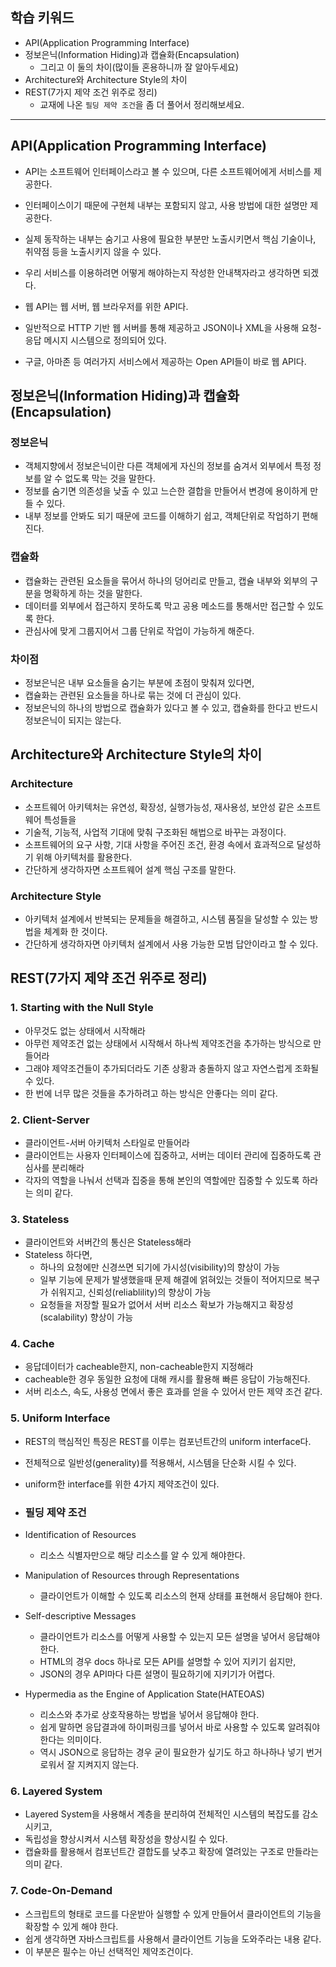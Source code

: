 ## 학습 키워드

- API(Application Programming Interface)
- 정보은닉(Information Hiding)과 캡슐화(Encapsulation)
    - 그리고 이 둘의 차이(많이들 혼용하니까 잘 알아두세요)
- Architecture와 Architecture Style의 차이
- REST(7가지 제약 조건 위주로 정리)
    - 교재에 나온 `필딩 제약 조건`을 좀 더 풀어서 정리해보세요.

<hr>

## API(Application Programming Interface)
- API는 소프트웨어 인터페이스라고 볼 수 있으며, 다른 소프트웨어에게 서비스를 제공한다.
- 인터페이스이기 때문에 구현체 내부는 포함되지 않고, 사용 방법에 대한 설명만 제공한다.
- 실제 동작하는 내부는 숨기고 사용에 필요한 부분만 노출시키면서 핵심 기술이나, 취약점 등을 노출시키지 않을 수 있다.
- 우리 서비스를 이용하려면 어떻게 해야하는지 작성한 안내책자라고 생각하면 되겠다.


- 웹 API는 웹 서버, 웹 브라우저를 위한 API다.
- 일반적으로 HTTP 기반 웹 서버를 통해 제공하고 JSON이나 XML을 사용해 요청-응답 메시지 시스템으로 정의되어 있다.
- 구글, 아마존 등 여러가지 서비스에서 제공하는 Open API들이 바로 웹 API다.


## 정보은닉(Information Hiding)과 캡슐화(Encapsulation)

### 정보은닉
- 객체지향에서 정보은닉이란 다른 객체에게 자신의 정보를 숨겨서 외부에서 특정 정보를 알 수 없도록 막는 것을 말한다.
- 정보를 숨기면 의존성을 낮출 수 있고 느슨한 결합을 만들어서 변경에 용이하게 만들 수 있다.
- 내부 정보를 안봐도 되기 때문에 코드를 이해하기 쉽고, 객체단위로 작업하기 편해진다.

### 캡슐화
- 캡슐화는 관련된 요소들을 묶어서 하나의 덩어리로 만들고, 캡슐 내부와 외부의 구분을 명확하게 하는 것을 말한다.
- 데이터를 외부에서 접근하지 못하도록 막고 공용 메소드를 통해서만 접근할 수 있도록 한다.
- 관심사에 맞게 그룹지어서 그룹 단위로 작업이 가능하게 해준다.

### 차이점
- 정보은닉은 내부 요소들을 숨기는 부분에 초점이 맞춰져 있다면,
- 캡슐화는 관련된 요소들을 하나로 묶는 것에 더 관심이 있다.
- 정보은닉의 하나의 방법으로 캡슐화가 있다고 볼 수 있고, 캡슐화를 한다고 반드시 정보은닉이 되지는 않는다.

## Architecture와 Architecture Style의 차이

### Architecture
- 소프트웨어 아키텍처는 유연성, 확장성, 실행가능성, 재사용성, 보안성 같은 소프트웨어 특성들을 
- 기술적, 기능적, 사업적 기대에 맞춰 구조화된 해법으로 바꾸는 과정이다.
- 소프트웨어의 요구 사항, 기대 사항을 주어진 조건, 환경 속에서 효과적으로 달성하기 위해 아키텍처를 활용한다.
- 간단하게 생각하자면 소프트웨어 설계 핵심 구조를 말한다.

### Architecture Style
- 아키텍처 설계에서 반복되는 문제들을 해결하고, 시스템 품질을 달성할 수 있는 방법을 체계화 한 것이다.
- 간단하게 생각하자면 아키텍처 설계에서 사용 가능한 모범 답안이라고 할 수 있다.

## REST(7가지 제약 조건 위주로 정리)

### 1. Starting with the Null Style
- 아무것도 없는 상태에서 시작해라
- 아무런 제약조건 없는 상태에서 시작해서 하나씩 제약조건을 추가하는 방식으로 만들어라
- 그래야 제약조건들이 추가되더라도 기존 상황과 충돌하지 않고 자연스럽게 조화될 수 있다.
- 한 번에 너무 많은 것들을 추가하려고 하는 방식은 안좋다는 의미 같다.

### 2. Client-Server
- 클라이언트-서버 아키텍처 스타일로 만들어라
- 클라이언트는 사용자 인터페이스에 집중하고, 서버는 데이터 관리에 집중하도록 관심사를 분리해라
- 각자의 역할을 나눠서 선택과 집중을 통해 본인의 역할에만 집중할 수 있도록 하라는 의미 같다.

### 3. Stateless
- 클라이언트와 서버간의 통신은 Stateless해라
- Stateless 하다면,
  - 하나의 요청에만 신경쓰면 되기에 가시성(visibility)의 향상이 가능
  - 일부 기능에 문제가 발생했을때 문제 해결에 얽혀있는 것들이 적어지므로 복구가 쉬워지고, 신뢰성(reliablility)의 향상이 가능
  - 요청들을 저장할 필요가 없어서 서버 리소스 확보가 가능해지고 확장성(scalability) 향상이 가능

### 4. Cache
- 응답데이터가 cacheable한지, non-cacheable한지 지정해라
- cacheable한 경우 동일한 요청에 대해 캐시를 활용해 빠른 응답이 가능해진다.
- 서버 리소스, 속도, 사용성 면에서 좋은 효과를 얻을 수 있어서 만든 제약 조건 같다.

### 5. Uniform Interface
- REST의 핵심적인 특징은 REST를 이루는 컴포넌트간의 uniform interface다.
- 전체적으로 일반성(generality)를 적용해서, 시스템을 단순화 시킬 수 있다.
- uniform한 interface를 위한 4가지 제약조건이 있다.

- ### 필딩 제약 조건
- Identification of Resources
  - 리소스 식별자만으로 해당 리소스를 알 수 있게 해야한다.
- Manipulation of Resources through Representations
  - 클라이언트가 이해할 수 있도록 리소스의 현재 상태를 표현해서 응답해야 한다.
- Self-descriptive Messages
  - 클라이언트가 리소스를 어떻게 사용할 수 있는지 모든 설명을 넣어서 응답해야 한다.
  - HTML의 경우 docs 하나로 모든 API를 설명할 수 있어 지키기 쉽지만, 
  - JSON의 경우 API마다 다른 설명이 필요하기에 지키기가 어렵다.
- Hypermedia as the Engine of Application State(HATEOAS)
  - 리소스와 추가로 상호작용하는 방법을 넣어서 응답해야 한다.
  - 쉽게 말하면 응답결과에 하이퍼링크를 넣어서 바로 사용할 수 있도록 알려줘야 한다는 의미이다. 
  - 역시 JSON으로 응답하는 경우 굳이 필요한가 싶기도 하고 하나하나 넣기 번거로워서 잘 지켜지지 않는다.

### 6. Layered System
- Layered System을 사용해서 계층을 분리하여 전체적인 시스템의 복잡도를 감소시키고,
- 독립성을 향상시켜서 시스템 확장성을 향상시킬 수 있다.
- 캡슐화를 활용해서 컴포넌트간 결합도를 낮추고 확장에 열려있는 구조로 만들라는 의미 같다.
### 7. Code-On-Demand
- 스크립트의 형태로 코드를 다운받아 실행할 수 있게 만들어서 클라이언트의 기능을 확장할 수 있게 해야 한다.
- 쉽게 생각하면 자바스크립트를 사용해서 클라이언트 기능을 도와주라는 내용 같다.
- 이 부분은 필수는 아닌 선택적인 제약조건이다.